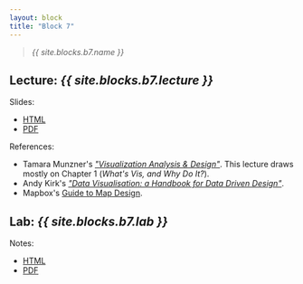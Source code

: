 ```yaml
---
layout: block
title: "Block 7"
---
```


> *{{ site.blocks.b7.name }}*

## Lecture: *{{ site.blocks.b7.lecture }}*

Slides:

- [HTML]({{site.baseurl}}/slidedecks/lecture_07.html)
- [PDF]({{site.baseurl}}/slidedecks/lecture_07.pdf)

References:

- Tamara Munzner's [*"Visualization Analysis & Design"*](https://www.cs.ubc.ca/~tmm/vadbook/). This lecture draws mostly on Chapter 1 (*What's Vis, and Why Do It?*).
- Andy Kirk's [*"Data Visualisation: a Handbook for Data Driven Design"*](https://www.visualisingdata.com/book/).
- Mapbox's [Guide to Map Design](https://www.mapbox.com/designers).

## Lab: *{{ site.blocks.b7.lab }}*

Notes:

- [HTML]({{site.baseurl}}/labs/lab_07.html)
- [PDF]({{site.baseurl}}/labs/lab_07.pdf)

